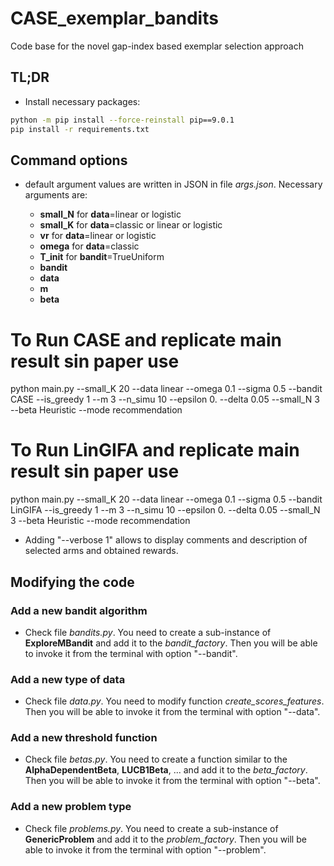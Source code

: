 # CASE_exemplar_bandits

Code base for the novel gap-index based exemplar selection approach


## TL;DR

+ Install necessary packages:

```bash
python -m pip install --force-reinstall pip==9.0.1
pip install -r requirements.txt
```

## Command options

- default argument values are written in JSON in file *args.json*. Necessary arguments are:

	+ **small\_N** for **data**=linear or logistic
	+ **small\_K** for **data**=classic or linear or logistic
	+ **vr** for **data**=linear or logistic
	+ **omega** for **data**=classic
	+ **T\_init** for **bandit**=TrueUniform
	+ **bandit**
	+ **data**
	+ **m**
	+ **beta**

# To Run CASE and replicate main result sin paper use 

python main.py --small_K 20 --data linear --omega 0.1 --sigma 0.5 --bandit CASE --is_greedy 1 --m 3 --n_simu 10 --epsilon 0. --delta 0.05 --small_N 3 --beta Heuristic --mode recommendation

# To Run LinGIFA and replicate main result sin paper use 
python main.py --small_K 20 --data linear --omega 0.1 --sigma 0.5 --bandit LinGIFA --is_greedy 1 --m 3 --n_simu 10 --epsilon 0. --delta 0.05 --small_N 3 --beta Heuristic --mode recommendation


- Adding "--verbose 1" allows to display comments and description of selected arms and obtained rewards.

## Modifying the code

### Add a new bandit algorithm

- Check file *bandits.py*. You need to create a sub-instance of **ExploreMBandit** and add it to the *bandit\_factory*. Then you will be able to invoke it from the terminal with option "--bandit".

### Add a new type of data

- Check file *data.py*. You need to modify function *create\_scores\_features*. Then you will be able to invoke it from the terminal with option "--data".

### Add a new threshold function

- Check file *betas.py*. You need to create a function similar to the **AlphaDependentBeta**, **LUCB1Beta**, ... and add it to the *beta\_factory*. Then you will be able to invoke it from the terminal with option "--beta".

### Add a new problem type

- Check file *problems.py*. You need to create a sub-instance of **GenericProblem** and add it to the *problem\_factory*. Then you will be able to invoke it from the terminal with option "--problem".
